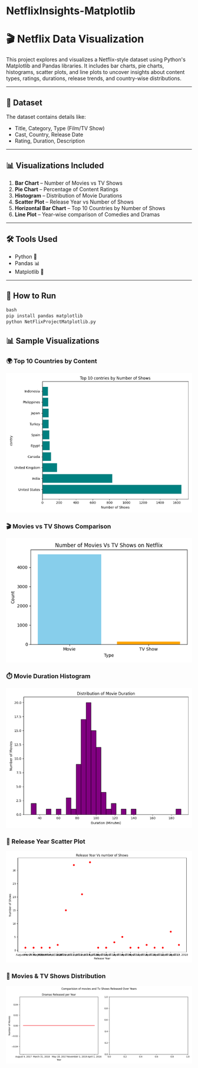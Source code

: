 # NetflixInsights-Matplotlib

# 🎬 Netflix Data Visualization

This project explores and visualizes a Netflix-style dataset using Python's Matplotlib and Pandas libraries. It includes bar charts, pie charts, histograms, scatter plots, and line plots to uncover insights about content types, ratings, durations, release trends, and country-wise distributions.

---

## 📁 Dataset

The dataset contains details like:
- Title, Category, Type (Film/TV Show)
- Cast, Country, Release Date
- Rating, Duration, Description

---

## 📊 Visualizations Included

1. **Bar Chart** – Number of Movies vs TV Shows
2. **Pie Chart** – Percentage of Content Ratings
3. **Histogram** – Distribution of Movie Durations
4. **Scatter Plot** – Release Year vs Number of Shows
5. **Horizontal Bar Chart** – Top 10 Countries by Number of Shows
6. **Line Plot** – Year-wise comparison of Comedies and Dramas

---

## 🛠️ Tools Used

- Python 🐍
- Pandas 📊
- Matplotlib 🎨

---

## 📌 How to Run

```
bash
pip install pandas matplotlib
python NetFlixProjectMatplotlib.py
```
## 📊 Sample Visualizations

### 🌍 Top 10 Countries by Content
![Top 10 Countries](Top10_Countries.png)

### 🎬 Movies vs TV Shows Comparison
![Movies vs TV Shows](moviesVsTV.png)

### ⏱️ Movie Duration Histogram
![Movie Duration Histogram](movies_duration_histogram.png)

### 📅 Release Year Scatter Plot
![Release Year Scatter](release_year_Scatter.png)

### 🔄 Movies & TV Shows Distribution
![Movies_Tv_Shows_Comparison](Movies_Tv_Shows_Comparison.png)
